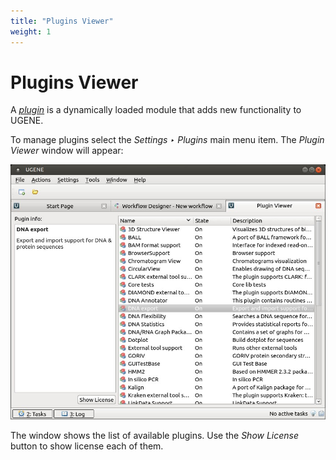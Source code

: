 ```yaml
---
title: "Plugins Viewer"
weight: 1
---
```



# Plugins Viewer

A [_plugin_](http://ugene.unipro.ru/documentation/manual/basic_functions/ugene_terminology.html#term-plugin) is a dynamically loaded module that adds new functionality to UGENE.

To manage plugins select the _Settings ‣ Plugins_ main menu item. The _Plugin Viewer_ window will appear:


![](/images/65929331/65929332.jpg)

The window shows the list of available plugins. Use the _Show License_ button to show license each of them.
